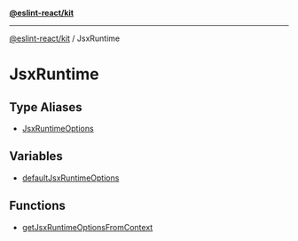 [**@eslint-react/kit**](../../../README.md)

***

[@eslint-react/kit](../../../README.md) / JsxRuntime

# JsxRuntime

## Type Aliases

- [JsxRuntimeOptions](type-aliases/JsxRuntimeOptions.md)

## Variables

- [defaultJsxRuntimeOptions](variables/defaultJsxRuntimeOptions.md)

## Functions

- [getJsxRuntimeOptionsFromContext](functions/getJsxRuntimeOptionsFromContext.md)
